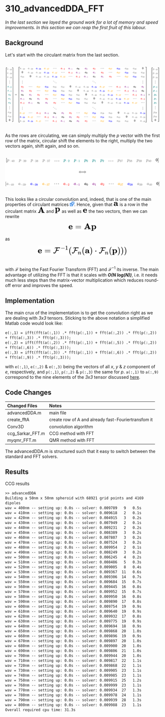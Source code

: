 # 310_advancedDDA_FFT

*In the last section we layed the ground work for a lot of memory and speed improvements. In this section we can reap the first fruit of this labour.*

## Background

Let's start with the circulant matrix from the last section.

<br/>
<div align="center"><img style="background: white;" src="..\003_media\cvfTTvXUnR.svg"></div>
<br/>

As the rows are circulating, we can simply multiply the *p* vector with the first row of the matrix, circular shift the elements to the right, multiply the two vectors again, shift again, and so on.

<br/>
<!-- $$
\begin{matrix}
\begin{bmatrix}
\color{gray}{p_{-40}} & \color{gray}{p_{-39}} & \color{gray}{p_{-38}} & \color{gray}{p_{-37}} &  \ldots & \color{teal}{p_{-2}} & \color{teal}{p_{-1}} & \color{teal}{p_{0}} & \color{teal}{p_{1}} & \color{teal}{p_{2}} & \ldots & \color{gray}{p_{37}} & \color{gray}{p_{38}} & \color{gray}{p_{39}} & \color{gray}{p_{40}} & 0 
\end{bmatrix} \\ 
\, \\
\Longleftrightarrow \\
\, \\
\begin{bmatrix}
\color{gray}{a_{-40}} & \color{gray}{a_{-39}} & \color{blue}{a_{-38}} & \color{orange}{a_{-37}} &  \cdots & \color{red}{a_{-2}} & \color{purple}{a_{-1}} & a_{0} & \color{purple}{a_{1}} & \color{red}{a_{2}} & \cdots & \color{orange}{a_{37}} & \color{blue}{a_{38}} & \color{gray}{a_{39}} & \color{gray}{a_{40}} & 0 \\
\end{bmatrix}
\end{matrix}
$$ --> 

<div align="center"><img style="background: white;" src="..\003_media\6Vc4ryt8GM.svg"></div> 
<br/>

This looks like a circular convolution and, indeed, that is one of the main properties of circulant matrices [<img src="../003_media/External.svg" height="14">](https://en.wikipedia.org/wiki/Circulant_matrix#Analytic_interpretation). Hence, given that <!-- $\mathbf{a}$ --> <img src="..\003_media\L1AubYq1sQ.svg"> is a row in the circulant matrix <img src="..\003_media\azPQdhk1g1.svg"> and <!-- $\mathbf{p}$ --> <img style="transform: translateY(0.1em)" src="..\003_media\rCRApphzIv.svg"> as well as <!-- $\mathbf{e}$ --> <img src="..\003_media\8lcVRpOlYT.svg"> the two vectors, then we can rewrite

<!-- $$
\mathbf{e} = \mathbf{Ap}
$$ --> 

<div align="center"><img style="background: white;" src="..\003_media\osyRXfOlaT.svg"></div>

as 

<!-- $$
\mathbf{e} = \mathcal{F}^{-1} 
\left ( \mathcal{F}_n(\mathbf{a}) \cdot \mathcal{F}_n(\mathbf{p})) 
\right )
$$ --> 

<div align="center"><img style="background: white;" src="..\003_media\7ylMMTbYrp.svg"></div>
<br/>

with $\mathcal{F}$ being the Fast Fourier Transform (FFT) and $\mathcal{F}^{-1}$ its inverse. The main advantage of utilizing the FFT is that it scales with __*O(N log(N))*__, i.e. it needs much less steps than the matrix-vector multiplication which reduces round-off error and improves the speed. 


## Implementation

The main crux of the implementation is to get the convolution right as we are dealing with *3x3* tensors. Sticking to the above notation a simplified Matlab code would look like:

    e(:,1) = ifft(fft(a(:,1)) .* fft(p(:,1)) + fft(a(:,2)) .* fft(p(:,2)) + fft(a(:,3)) .* fft(p(:,3)));
    e(:,2) = ifft(fft(a(:,2)) .* fft(p(:,1)) + fft(a(:,5)) .* fft(p(:,2)) + fft(a(:,6)) .* fft(p(:,3)));
    e(:,3) = ifft(fft(a(:,3)) .* fft(p(:,1)) + fft(a(:,6)) .* fft(p(:,2)) + fft(a(:,9)) .* fft(p(:,3)));

with `e(:,1)`, `e(:,2)` & `e(:,3)` being the vectors of all *x*, *y* & *z* component of *e*, respectively, and `p(:,1)`, `p(:,2)` & `p(:,3)` the same for *p*. `a(:,1)` to `a(:,9)` correspond to the nine elements of the *3x3* tensor discussed [here](../100_simpleDDA#the-code).

## Code Changes


Changed Files           | Notes
:-----                  |:--------
advancedDDA.m           | main file
create_fftA             | create row of A and already fast-Fouriertransfom it
Conv3D                  | convolution algorithm
ccg_Sarkar_FFT.m        | CCG method with FFT
myqmr_FFT.m             | QMR method with FFT

The advancedDDA.m is structured such that it easy to switch between the standard and FFT solvers.



## Results

CCG results

    >> advancedDDA
    Building a 50nm x 50nm spheroid with 68921 grid points and 4169 dipoles
    wav = 400nm -- setting up: 0.0s -- solver: 0.009789   9   0.5s 
    wav = 410nm -- setting up: 0.0s -- solver: 0.009618   2   0.1s 
    wav = 420nm -- setting up: 0.0s -- solver: 0.004915   3   0.2s 
    wav = 430nm -- setting up: 0.0s -- solver: 0.007949   2   0.1s 
    wav = 440nm -- setting up: 0.0s -- solver: 0.009231   2   0.2s 
    wav = 450nm -- setting up: 0.0s -- solver: 0.008389   3   0.2s 
    wav = 460nm -- setting up: 0.0s -- solver: 0.007807   3   0.2s 
    wav = 470nm -- setting up: 0.0s -- solver: 0.007524   3   0.2s 
    wav = 480nm -- setting up: 0.0s -- solver: 0.009954   2   0.1s 
    wav = 490nm -- setting up: 0.0s -- solver: 0.008249   3   0.2s 
    wav = 500nm -- setting up: 0.0s -- solver: 0.006245   4   0.2s 
    wav = 510nm -- setting up: 0.0s -- solver: 0.008486   5   0.3s 
    wav = 520nm -- setting up: 0.0s -- solver: 0.009005   8   0.4s 
    wav = 530nm -- setting up: 0.0s -- solver: 0.009367  11   0.6s 
    wav = 540nm -- setting up: 0.0s -- solver: 0.009306  14   0.7s 
    wav = 550nm -- setting up: 0.0s -- solver: 0.009684  15   0.7s 
    wav = 560nm -- setting up: 0.0s -- solver: 0.009445  16   0.8s 
    wav = 570nm -- setting up: 0.0s -- solver: 0.009952  15   0.7s 
    wav = 580nm -- setting up: 0.0s -- solver: 0.009950  16   0.8s 
    wav = 590nm -- setting up: 0.0s -- solver: 0.009890  17   0.8s 
    wav = 600nm -- setting up: 0.0s -- solver: 0.009754  19   0.9s 
    wav = 610nm -- setting up: 0.0s -- solver: 0.009640  19   0.9s 
    wav = 620nm -- setting up: 0.0s -- solver: 0.009932  17   0.8s 
    wav = 630nm -- setting up: 0.0s -- solver: 0.009775  19   0.9s 
    wav = 640nm -- setting up: 0.0s -- solver: 0.009694  18   0.9s 
    wav = 650nm -- setting up: 0.0s -- solver: 0.009868  20   1.0s 
    wav = 660nm -- setting up: 0.0s -- solver: 0.009896  19   0.9s 
    wav = 670nm -- setting up: 0.0s -- solver: 0.009897  20   1.0s 
    wav = 680nm -- setting up: 0.0s -- solver: 0.009900  20   1.0s 
    wav = 690nm -- setting up: 0.0s -- solver: 0.009806  21   1.0s 
    wav = 700nm -- setting up: 0.0s -- solver: 0.009944  20   1.0s 
    wav = 710nm -- setting up: 0.0s -- solver: 0.009817  22   1.1s 
    wav = 720nm -- setting up: 0.0s -- solver: 0.009868  22   1.1s 
    wav = 730nm -- setting up: 0.0s -- solver: 0.009905  23   1.1s 
    wav = 740nm -- setting up: 0.0s -- solver: 0.009985  23   1.1s 
    wav = 750nm -- setting up: 0.0s -- solver: 0.009915  25   1.2s 
    wav = 760nm -- setting up: 0.0s -- solver: 0.009999  23   1.1s 
    wav = 770nm -- setting up: 0.0s -- solver: 0.009934  27   1.3s 
    wav = 780nm -- setting up: 0.0s -- solver: 0.009978  24   1.1s 
    wav = 790nm -- setting up: 0.0s -- solver: 0.009939  28   1.3s 
    wav = 800nm -- setting up: 0.0s -- solver: 0.009988  23   1.1s 
    Overall required cpu time: 31.3s